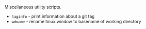 Miscellaneous utility scripts.

- `taginfo` - print information about a git tag
- `wdname` - rename tmux window to basename of working directory
